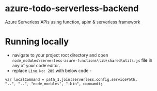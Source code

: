 # azure-todo-serverless-backend
Azure Serverless APIs using function, apim &amp; serverless framework

# Running locally
- navigate to your project root directory and open `node_modules\serverless-azure-functions\lib\shared\utils.js` file in any of your code editor.
- replace `Line No: 285` with below code -

```
var localCommand = path_1.join(serverless.config.servicePath, "..", "..", "node_modules", ".bin", command);
```